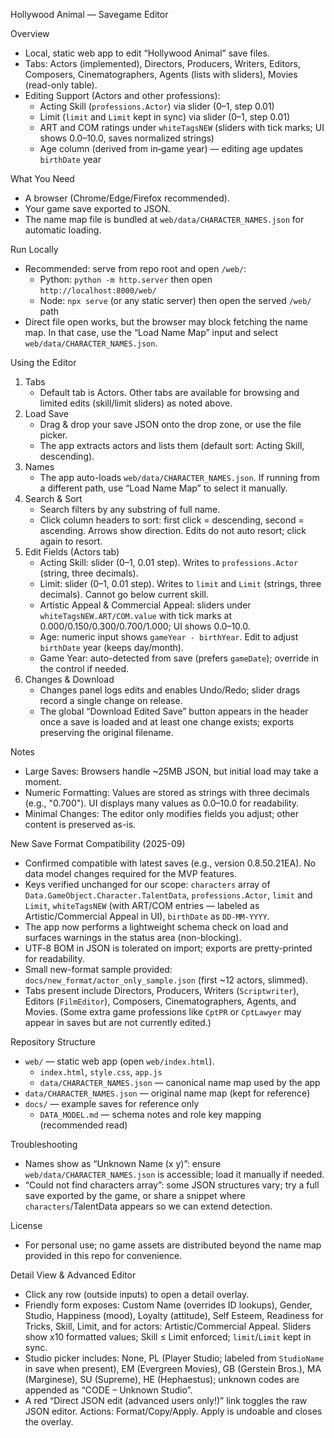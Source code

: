 Hollywood Animal — Savegame Editor

Overview
- Local, static web app to edit “Hollywood Animal” save files.
- Tabs: Actors (implemented), Directors, Producers, Writers, Editors, Composers, Cinematographers, Agents (lists with sliders), Movies (read-only table).
- Editing Support (Actors and other professions):
  - Acting Skill (`professions.Actor`) via slider (0–1, step 0.01)
  - Limit (`limit` and `Limit` kept in sync) via slider (0–1, step 0.01)
  - ART and COM ratings under `whiteTagsNEW` (sliders with tick marks; UI shows 0.0–10.0, saves normalized strings)
  - Age column (derived from in‑game year) — editing age updates `birthDate` year

What You Need
- A browser (Chrome/Edge/Firefox recommended).
- Your game save exported to JSON.
- The name map file is bundled at `web/data/CHARACTER_NAMES.json` for automatic loading.

Run Locally
- Recommended: serve from repo root and open `/web/`:
  - Python: `python -m http.server` then open `http://localhost:8000/web/`
  - Node: `npx serve` (or any static server) then open the served `/web/` path
- Direct file open works, but the browser may block fetching the name map. In that case, use the “Load Name Map” input and select `web/data/CHARACTER_NAMES.json`.

Using the Editor
1) Tabs
   - Default tab is Actors. Other tabs are available for browsing and limited edits (skill/limit sliders) as noted above.
2) Load Save
   - Drag & drop your save JSON onto the drop zone, or use the file picker.
   - The app extracts actors and lists them (default sort: Acting Skill, descending).
3) Names
   - The app auto-loads `web/data/CHARACTER_NAMES.json`. If running from a different path, use “Load Name Map” to select it manually.
4) Search & Sort
   - Search filters by any substring of full name.
   - Click column headers to sort: first click = descending, second = ascending. Arrows show direction. Edits do not auto resort; click again to resort.
5) Edit Fields (Actors tab)
   - Acting Skill: slider (0–1, 0.01 step). Writes to `professions.Actor` (string, three decimals).
   - Limit: slider (0–1, 0.01 step). Writes to `limit` and `Limit` (strings, three decimals). Cannot go below current skill.
   - Artistic Appeal & Commercial Appeal: sliders under `whiteTagsNEW.ART/COM.value` with tick marks at 0.000/0.150/0.300/0.700/1.000; UI shows 0.0–10.0.
   - Age: numeric input shows `gameYear - birthYear`. Edit to adjust `birthDate` year (keeps day/month).
   - Game Year: auto-detected from save (prefers `gameDate`); override in the control if needed.
6) Changes & Download
   - Changes panel logs edits and enables Undo/Redo; slider drags record a single change on release.
   - The global “Download Edited Save” button appears in the header once a save is loaded and at least one change exists; exports preserving the original filename.

Notes
- Large Saves: Browsers handle ~25MB JSON, but initial load may take a moment.
- Numeric Formatting: Values are stored as strings with three decimals (e.g., "0.700"). UI displays many values as 0.0–10.0 for readability.
- Minimal Changes: The editor only modifies fields you adjust; other content is preserved as-is.

New Save Format Compatibility (2025-09)
- Confirmed compatible with latest saves (e.g., version 0.8.50.21EA). No data model changes required for the MVP features.
- Keys verified unchanged for our scope: `characters` array of `Data.GameObject.Character.TalentData`, `professions.Actor`, `limit` and `Limit`, `whiteTagsNEW` (with ART/COM entries — labeled as Artistic/Commercial Appeal in UI), `birthDate` as `DD-MM-YYYY`.
- The app now performs a lightweight schema check on load and surfaces warnings in the status area (non-blocking).
- UTF‑8 BOM in JSON is tolerated on import; exports are pretty-printed for readability.
- Small new-format sample provided: `docs/new_format/actor_only_sample.json` (first ~12 actors, slimmed).
- Tabs present include Directors, Producers, Writers (`Scriptwriter`), Editors (`FilmEditor`), Composers, Cinematographers, Agents, and Movies. (Some extra game professions like `CptPR` or `CptLawyer` may appear in saves but are not currently edited.)

Repository Structure
- `web/` — static web app (open `web/index.html`).
  - `index.html`, `style.css`, `app.js`
  - `data/CHARACTER_NAMES.json` — canonical name map used by the app
- `data/CHARACTER_NAMES.json` — original name map (kept for reference)
- `docs/` — example saves for reference only
  - `DATA_MODEL.md` — schema notes and role key mapping (recommended read)

Troubleshooting
- Names show as “Unknown Name (x y)”: ensure `web/data/CHARACTER_NAMES.json` is accessible; load it manually if needed.
- “Could not find characters array”: some JSON structures vary; try a full save exported by the game, or share a snippet where `characters`/TalentData appears so we can extend detection.

License
- For personal use; no game assets are distributed beyond the name map provided in this repo for convenience.

Detail View & Advanced Editor
- Click any row (outside inputs) to open a detail overlay.
- Friendly form exposes: Custom Name (overrides ID lookups), Gender, Studio, Happiness (mood), Loyalty (attitude), Self Esteem, Readiness for Tricks, Skill, Limit, and for actors: Artistic/Commercial Appeal. Sliders show x10 formatted values; Skill ≤ Limit enforced; `limit`/`Limit` kept in sync.
- Studio picker includes: None, PL (Player Studio; labeled from `StudioName` in save when present), EM (Evergreen Movies), GB (Gerstein Bros.), MA (Marginese), SU (Supreme), HE (Hephaestus); unknown codes are appended as “CODE – Unknown Studio”.
- A red “Direct JSON edit (advanced users only!)” link toggles the raw JSON editor. Actions: Format/Copy/Apply. Apply is undoable and closes the overlay.
